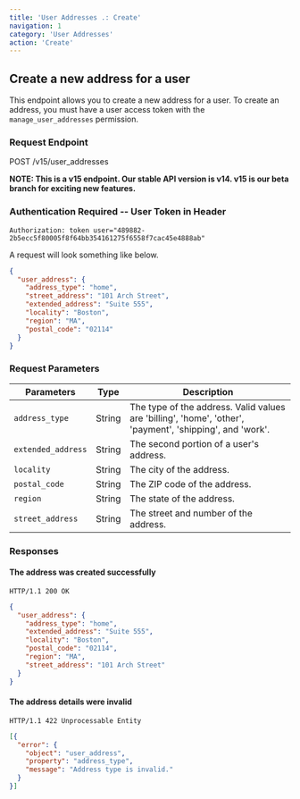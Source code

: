 ```yaml
---
title: 'User Addresses .: Create'
navigation: 1
category: 'User Addresses'
action: 'Create'
---
```


Create a new address for a user
---

This endpoint allows you to create a new address for a user.  To create an address, you must have a user access token with the `manage_user_addresses` permission.

### Request Endpoint

<div class="http-request">
  <span class="http-verb">POST</span> /v15/user_addresses
</div>

**NOTE: This is a v15 endpoint. Our stable API version is v14. v15 is our beta branch for exciting new features.**

### Authentication Required -- User Token in Header

```
Authorization: token user="489882-2b5ecc5f80005f8f64bb354161275f6558f7cac45e4888ab"
```

A request will look something like below.

```json
{
  "user_address": {
    "address_type": "home",
    "street_address": "101 Arch Street",
    "extended_address": "Suite 555",
    "locality": "Boston",
    "region": "MA",
    "postal_code": "02114"
  }
}
```

### Request Parameters

| Parameters                  | Type       | Description                                                                                              |
|-----------------------------|------------|----------------------------------------------------------------------------------------------------------|
|  `address_type`             | String     | The type of the address. Valid values are 'billing', 'home', 'other', 'payment', 'shipping', and 'work'. |
|  `extended_address`         | String     | The second portion of a user's address.                                                                  |
|  `locality`                 | String     | The city of the address.                                                                                 |
|  `postal_code`              | String     | The ZIP code of the address.                                                                             |
|  `region`                   | String     | The state of the address.                                                                                |
|  `street_address`           | String     | The street and number of the address.                                                                    |

### Responses

#### The address was created successfully

`HTTP/1.1 200 OK`

```json
{
  "user_address": {
    "address_type": "home",
    "extended_address": "Suite 555",
    "locality": "Boston",
    "postal_code": "02114",
    "region": "MA",
    "street_address": "101 Arch Street"
  }
}
```

#### The address details were invalid

`HTTP/1.1 422 Unprocessable Entity`

```json
[{
  "error": {
    "object": "user_address",
    "property": "address_type",
    "message": "Address type is invalid."
  }
}]
```
